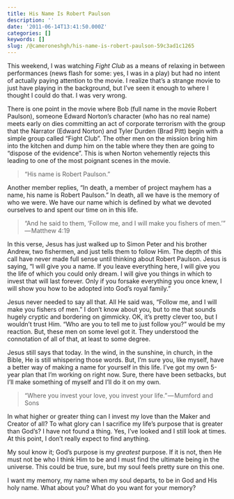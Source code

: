 ```yaml
---
title: His Name Is Robert Paulson
description: ''
date: '2011-06-14T13:41:50.000Z'
categories: []
keywords: []
slug: /@cameroneshgh/his-name-is-robert-paulson-59c3ad1c1265
---
```


This weekend, I was watching _Fight Club_ as a means of relaxing in between performances (news flash for some: yes, I was in a play) but had no intent of actually paying attention to the movie. I realize that’s a strange movie to just have playing in the background, but I’ve seen it enough to where I thought I could do that. I was very wrong.

There is one point in the movie where Bob (full name in the movie Robert Paulson), someone Edward Norton’s character (who has no real name) meets early on dies committing an act of corporate terrorism with the group that the Narrator (Edward Norton) and Tyler Durden (Brad Pitt) begin with a simple group called “Fight Club”. The other men on the mission bring him into the kitchen and dump him on the table where they then are going to “dispose of the evidence”. This is when Norton vehemently rejects this leading to one of the most poignant scenes in the movie.

> “His name is Robert Paulson.”

Another member replies, “In death, a member of project mayhem has a name, his name is Robert Paulson.” In death, all we have is the memory of who we were. We have our name which is defined by what we devoted ourselves to and spent our time on in this life.

> “And he said to them, ‘Follow me, and I will make you fishers of men.’” — Matthew 4:19

In this verse, Jesus has just walked up to Simon Peter and his brother Andrew, two fishermen, and just tells them to follow Him. The depth of this call have never made full sense until thinking about Robert Paulson. Jesus is saying, “I will give you a name. If you leave everything here, I will give you the life of which you could only dream. I will give you things in which to invest that will last forever. Only if you forsake everything you once knew, I will show you how to be adopted into God’s royal family.”

Jesus never needed to say all that. All He said was, “Follow me, and I will make you fishers of men.” I don’t know about you, but to me that sounds hugely cryptic and bordering on gimmicky. OK, it’s pretty clever too, but I wouldn’t trust Him. “Who are you to tell me to just follow you?” would be my reaction. But, these men on some level got it. They understood the connotation of all of that, at least to some degree.

Jesus still says that today. In the wind, in the sunshine, in church, in the Bible, He is still whispering those words. But, I’m sure you, like myself, have a better way of making a name for yourself in this life. I’ve got my own 5-year plan that I’m working on right now. Sure, there have been setbacks, but I’ll make something of myself and I’ll do it on my own.

> “Where you invest your love, you invest your life.” — Mumford and Sons

In what higher or greater thing can I invest my love than the Maker and Creator of all? To what glory can I sacrifice my life’s purpose that is greater than God’s? I have not found a thing. Yes, I’ve looked and I still look at times. At this point, I don’t really expect to find anything.

My soul know it; God’s purpose is my _greatest_ purpose. If it is not, then He must not be who I think Him to be and I must find the ultimate being in the universe. This could be true, sure, but my soul feels pretty sure on this one.

I want my memory, my name when my soul departs, to be in God and His holy name. What about you? What do you want for your memory?